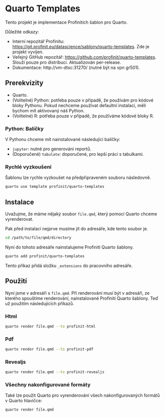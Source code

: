 # Quarto Templates

Tento projekt je implementace Profinitích šablon pro Quarto.

Důležité odkazy:

- Interní repozitář Profinitu: https://git.profinit.eu/datascience/sablony/quarto-templates. Zde je projekt vyvíjen.
- Veřejný GitHub repozitář: https://github.com/profinit/quarto-templates. Slouží pouze pro distribuci. Aktualizován per-release.
- Dokumentace: http://vm-dtsc:31270/ (nutné být na vpn gr501).

## Prerekvizity

- Quarto.
- (Volitelné) Python: potřeba pouze v případě, že používám pro kódové bloky Pythonu. Pokud nechceme používat defaultní instalaci, měli bychom mít aktivovaný náš Python.
- (Volitelné) R: potřeba pouze v případě, že používáme kódové bloky R.

### Python: Balíčky

V Pythonu chceme mít nainstalované následující balíčky:

- `jupyter`: nutné pro generování reportů.
- (Doporučené) `tabulate`: doporučené, pro lepší práci s tabulkami.

### Rychlé vyzkoušení

Šablonu lze rychle vyzkoušet na předpřipraveném souboru následovně.

```sh
quarto use template profinit/quarto-templates
```



## Instalace

Uvažujme, že máme nějaký soubor `file.qmd`, který pomocí Quarto chceme vyrenderovat.

Pak před instalací nejprve musíme jít do adresáře, kde tento soubor je.

```sh
cd /path/to/file/qmd/directory
```

Nyní do tohoto adresáře nainstalujeme Profinití Quarto šablony.

```bash
quarto add profinit/quarto-templates
```

Tento příkaz přidá složku `_extensions` do pracovního adresáře.

## Použití

Nyní jsme v adresáři s `file.qmd`. Při renderování musí být v adresáři, ze kterého spouštíme renderování, nainstalované Profinití Quarto šablony. Teď už použitím následujících příkazů.

### Html

```bash
quarto render file.qmd --to profinit-html
```

### Pdf

```bash
quarto render file.qmd --to profinit-pdf
```

### Revealjs

```bash
quarto render file.qmd --to profinit-revealjs
```

### Všechny nakonfigurované formáty

Také lze použít Quarto pro vyrenderování všech nakonfigurovaných formátů v Quarto hlavičce:

```sh
quarto render file.qmd
```

